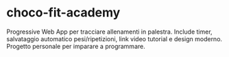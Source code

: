# choco-fit-academy
Progressive Web App per tracciare allenamenti in palestra. Include timer, salvataggio automatico pesi/ripetizioni, link video tutorial e design moderno. Progetto personale per imparare a programmare.

